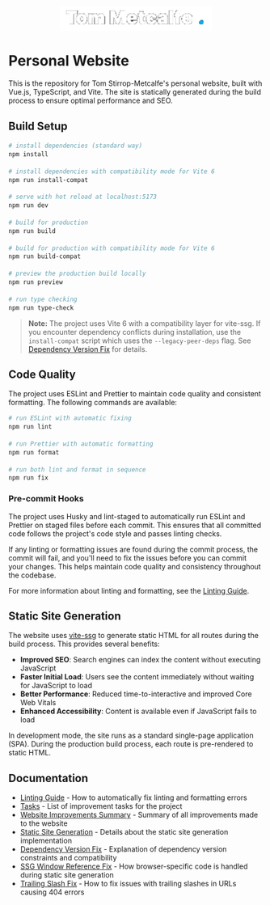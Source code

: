 <p style="margin:auto;width:100%;text-align: center">
    <a href="https://www.iamtommetcalfe.com" target="_blank">
        <img alt="Tom Metcalfe Logo" src="https://raw.githubusercontent.com/iamtommetcalfe/website/gh-pages/img/tom-metcalfe-logo.png"
            width="300">
    </a>
</p>

# Personal Website

This is the repository for Tom Stirrop-Metcalfe's personal website, built with Vue.js, TypeScript, and Vite. The site is statically generated during the build process to ensure optimal performance and SEO.

## Build Setup

```bash
# install dependencies (standard way)
npm install

# install dependencies with compatibility mode for Vite 6
npm run install-compat

# serve with hot reload at localhost:5173
npm run dev

# build for production
npm run build

# build for production with compatibility mode for Vite 6
npm run build-compat

# preview the production build locally
npm run preview

# run type checking
npm run type-check
```

> **Note:** The project uses Vite 6 with a compatibility layer for vite-ssg. If you encounter dependency conflicts during installation, use the `install-compat` script which uses the `--legacy-peer-deps` flag. See [Dependency Version Fix](docs/dependency-version-fix.md) for details.

## Code Quality

The project uses ESLint and Prettier to maintain code quality and consistent formatting. The following commands are available:

```bash
# run ESLint with automatic fixing
npm run lint

# run Prettier with automatic formatting
npm run format

# run both lint and format in sequence
npm run fix
```

### Pre-commit Hooks

The project uses Husky and lint-staged to automatically run ESLint and Prettier on staged files before each commit. This ensures that all committed code follows the project's code style and passes linting checks.

If any linting or formatting issues are found during the commit process, the commit will fail, and you'll need to fix the issues before you can commit your changes. This helps maintain code quality and consistency throughout the codebase.

For more information about linting and formatting, see the [Linting Guide](docs/linting-guide.md).

## Static Site Generation

The website uses [vite-ssg](https://github.com/antfu/vite-ssg) to generate static HTML for all routes during the build process. This provides several benefits:

- **Improved SEO**: Search engines can index the content without executing JavaScript
- **Faster Initial Load**: Users see the content immediately without waiting for JavaScript to load
- **Better Performance**: Reduced time-to-interactive and improved Core Web Vitals
- **Enhanced Accessibility**: Content is available even if JavaScript fails to load

In development mode, the site runs as a standard single-page application (SPA). During the production build process, each route is pre-rendered to static HTML.

## Documentation

- [Linting Guide](docs/linting-guide.md) - How to automatically fix linting and formatting errors
- [Tasks](docs/tasks.md) - List of improvement tasks for the project
- [Website Improvements Summary](docs/website-improvements-summary.md) - Summary of all improvements made to the website
- [Static Site Generation](docs/static-site-generation.md) - Details about the static site generation implementation
- [Dependency Version Fix](docs/dependency-version-fix.md) - Explanation of dependency version constraints and compatibility
- [SSG Window Reference Fix](docs/ssg-window-fix.md) - How browser-specific code is handled during static site generation
- [Trailing Slash Fix](docs/trailing-slash-fix.md) - How to fix issues with trailing slashes in URLs causing 404 errors
